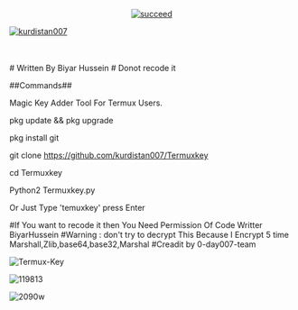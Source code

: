 <p align="center">
<a href="#"><img title="succeed" src="https://img.shields.io/badge/deobfuscating-succeed-green?colorB=%23017e40&style=for-the-badge"></a>
</p>
<p align="left">
<a href="https://github.com/kurdistan007"><img title="kurdistan007" src="https://img.shields.io/badge/By-kurdistan007-blue?style=for-the-badge&logo=github"></a>
</p>
<br/><br/>
# Written By Biyar Hussein
# Donot recode it 

##Commands##

Magic Key Adder Tool For Termux Users.


pkg update && pkg upgrade 

pkg install git 

git clone https://github.com/kurdistan007/Termuxkey

cd Termuxkey

Python2 Termuxkey.py

Or Just Type 'temuxkey' press Enter



#If You want to recode it then You Need Permission Of Code Writter BiyarHussein
#Warning : don't try to decrypt This Because I Encrypt 5 time Marshall,Zlib,base64,base32,Marshal
#Creadit by 0-day007-team

![Termux-Key](https://user-images.githubusercontent.com/61245852/100396824-b0b6f380-3057-11eb-9f69-673c32bf09b7.png)

![119813](https://user-images.githubusercontent.com/69212320/91600995-550a9a80-e982-11ea-9001-f84a7552967e.gif)

![2090w](https://user-images.githubusercontent.com/69212320/91599508-e9273280-e97f-11ea-8589-ca94b94ea335.gif)
